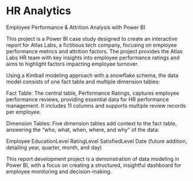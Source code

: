 # HR Analytics
Employee Performance &amp; Attrition Analysis with Power BI

This project is a Power BI case study designed to create an interactive report for Atlas Labs, a fictitious tech company, focusing on employee performance metrics and attrition factors. The project provides the Atlas Labs HR team with key insights into employee performance ratings and aims to highlight factors impacting employee turnover.

Using a Kimball modeling approach with a snowflake schema, the data model consists of one fact table and multiple dimension tables:

Fact Table: The central table, Performance Ratings, captures employee performance reviews, providing essential data for HR performance management. It includes 11 columns and supports multiple review records per employee.

Dimension Tables: Five dimension tables add context to the fact table, answering the “who, what, when, where, and why” of the data:

Employee
EducationLevel
RatingLevel
SatisfiedLevel
Date (future addition, detailing year, quarter, month, and day)

This report development project is a demonstration of data modeling in Power BI, with a focus on creating a structured, insightful dashboard for employee monitoring and decision-making.
